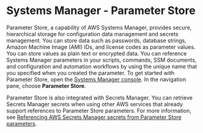 # Systems Manager - Parameter Store

Parameter Store, a capability of AWS Systems Manager, provides secure, hierarchical storage for configuration data management and secrets management. You can store data such as passwords, database strings, Amazon Machine Image (AMI) IDs, and license codes as parameter values. You can store values as plain text or encrypted data. You can reference Systems Manager parameters in your scripts, commands, SSM documents, and configuration and automation workflows by using the unique name that you specified when you created the parameter. To get started with Parameter Store, open the [Systems Manager console](https://console.aws.amazon.com/systems-manager/parameters). In the navigation pane, choose **Parameter Store**.

Parameter Store is also integrated with Secrets Manager. You can retrieve Secrets Manager secrets when using other AWS services that already support references to Parameter Store parameters. For more information, see [Referencing AWS Secrets Manager secrets from Parameter Store parameters](https://docs.aws.amazon.com/systems-manager/latest/userguide/integration-ps-secretsmanager.html).
